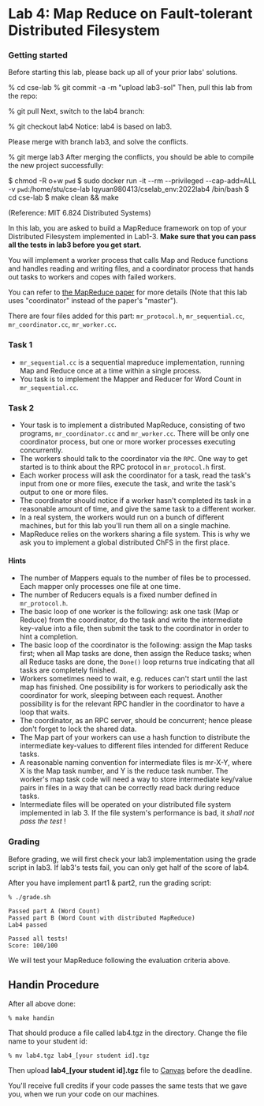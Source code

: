 # Lab 4: Map Reduce on Fault-tolerant Distributed Filesystem
### Getting started
Before starting this lab, please back up all of your prior labs' solutions.

% cd cse-lab
% git commit -a -m "upload lab3-sol"
Then, pull this lab from the repo:

% git pull
Next, switch to the lab4 branch:

% git checkout lab4
Notice: lab4 is based on lab3.

Please merge with branch lab3, and solve the conflicts.

% git merge lab3
After merging the conflicts, you should be able to compile the new project successfully:

$ chmod -R o+w `pwd`
$ sudo docker run -it --rm --privileged --cap-add=ALL -v `pwd`:/home/stu/cse-lab lqyuan980413/cselab_env:2022lab4
/bin/bash
$ cd cse-lab
$ make clean && make

(Reference: MIT 6.824 Distributed Systems)

In this lab, you are asked to build a MapReduce framework on top of your Distributed Filesystem implemented in Lab1-3. **Make sure that you can pass all the tests in lab3 before you get start.**

You will implement a worker process that calls Map and Reduce functions and handles reading and writing files, and a coordinator process that hands out tasks to workers and copes with failed workers.

You can refer to [the MapReduce paper](https://www.usenix.org/legacy/events/osdi04/tech/full_papers/dean/dean.pdf) for more details (Note that this lab uses "coordinator" instead of the paper's "master").

There are four files added for this part: `mr_protocol.h`, `mr_sequential.cc`, `mr_coordinator.cc`, `mr_worker.cc`.

### Task 1

- `mr_sequential.cc` is a sequential mapreduce implementation, running Map and Reduce once at a time within a single process.
- You task is to implement the Mapper and Reducer for Word Count in `mr_sequential.cc`.

### Task 2

- Your task is to implement a distributed MapReduce, consisting of two programs, `mr_coordinator.cc` and `mr_worker.cc`. There will be only one coordinator process, but one or more worker processes executing concurrently.
- The workers should talk to the coordinator via the `RPC`. One way to get started is to think about the RPC protocol in `mr_protocol.h` first.
- Each worker process will ask the coordinator for a task, read the task's input from one or more files, execute the task, and write the task's output to one or more files.
- The coordinator should notice if a worker hasn't completed its task in a reasonable amount of time, and give the same task to a different worker.
- In a real system, the workers would run on a bunch of different machines, but for this lab you'll run them all on a single machine.
- MapReduce relies on the workers sharing a file system. This is why we ask you to implement a global distributed ChFS in the first place.

#### Hints

- The number of Mappers equals to the number of files be to processed. Each mapper only processes one file at one time.
- The number of Reducers equals is a fixed number defined in `mr_protocol.h`.
- The basic loop of one worker is the following: ask one task (Map or Reduce) from the coordinator, do the task and write the intermediate key-value into a file, then submit the task to the coordinator in order to hint a completion.
- The basic loop of the coordinator is the following: assign the Map tasks first; when all Map tasks are done, then assign the Reduce tasks; when all Reduce tasks are done, the `Done()` loop returns true indicating that all tasks are completely finished.
- Workers sometimes need to wait, e.g. reduces can't start until the last map has finished. One possibility is for workers to periodically ask the coordinator for work, sleeping between each request. Another possibility is for the relevant RPC handler in the coordinator to have a loop that waits.
- The coordinator, as an RPC server, should be concurrent; hence please don't forget to lock the shared data.
- The Map part of your workers can use a hash function to distribute the intermediate key-values to different files intended for different Reduce tasks.
- A reasonable naming convention for intermediate files is mr-X-Y, where X is the Map task number, and Y is the reduce task number. The worker's map task code will need a way to store intermediate key/value pairs in files in a way that can be correctly read back during reduce tasks.
- Intermediate files will be operated on your distributed file system implemented in lab 3. If the file system's performance is bad, it *shall not pass the test* !

### Grading
Before grading, we will first check your lab3 implementation using the grade script in lab3.
If lab3's tests fail, you can only get half of the score of lab4.

After you have implement part1 & part2, run the grading script:

```
% ./grade.sh

Passed part A (Word Count)
Passed part B (Word Count with distributed MapReduce)
Lab4 passed

Passed all tests!
Score: 100/100
```

We will test your MapReduce following the evaluation criteria above.

## Handin Procedure

After all above done:

```
% make handin
```

That should produce a file called lab4.tgz in the directory. Change the file name to your student id:

```
% mv lab4.tgz lab4_[your student id].tgz
```

Then upload **lab4_[your student id].tgz** file to [Canvas](https://oc.sjtu.edu.cn/courses/34449/assignments/115921) before the deadline.

You'll receive full credits if your code passes the same tests that we gave you, when we run your code on our machines.